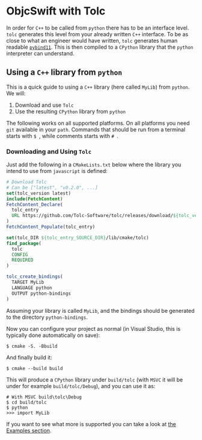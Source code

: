 # ObjcSwift with Tolc #

In order for `C++` to be called from `python` there has to be an interface level. `tolc` generates this level from your already written `C++` interface.
To be as close to what an engineer would have written, `tolc` generates human readable [`pybind11`](https://github.com/pybind/pybind11).
This is then compiled to a `CPython` library that the `python` interpreter can understand.

## Using a `C++` library from `python` ##

This is a quick guide to using a `C++` library (here called `MyLib`) from `python`. We will:

1. Download and use `Tolc`
2. Use the resulting `CPython` library from `python`

The following works on all supported platforms. On all platforms you need `git` available in your `path`. Commands that should be run from a terminal starts with `$ `, while comments starts with `# `.

### Downloading and Using `Tolc` ###

Just add the following in a `CMakeLists.txt` below where the library you intend to use from `javascript` is defined:

```cmake
# Download Tolc
# Can be ["latest", "v0.2.0", ...]
set(tolc_version latest)
include(FetchContent)
FetchContent_Declare(
  tolc_entry
  URL https://github.com/Tolc-Software/tolc/releases/download/${tolc_version}/tolc-${CMAKE_HOST_SYSTEM_NAME}.tar.xz
)
FetchContent_Populate(tolc_entry)

set(tolc_DIR ${tolc_entry_SOURCE_DIR}/lib/cmake/tolc)
find_package(
  tolc
  CONFIG
  REQUIRED
)

tolc_create_bindings(
  TARGET MyLib
  LANGUAGE python
  OUTPUT python-bindings
)
```

Assuming your library is called `MyLib`, and the bindings should be generated to the directory `python-bindings`.

Now you can configure your project as normal (in Visual Studio, this is typically done automatically on save):

```shell
$ cmake -S. -Bbuild
```

And finally build it:

```shell
$ cmake --build build
```

This will produce a `CPython` library under `build/tolc` (with `MSVC` it will be under for example `build/tolc/Debug`), and you can use it as:

```shell
# With MSVC build\tolc\Debug
$ cd build/tolc
$ python
>>> import MyLib
```

If you want to see what more is supported you can take a look at [the Examples section](./examples.md).

